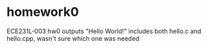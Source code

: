 # homework0
ECE231L-003 hw0
outputs "Hello World!"
includes both hello.c and hello.cpp, wasn't sure which one was needed
